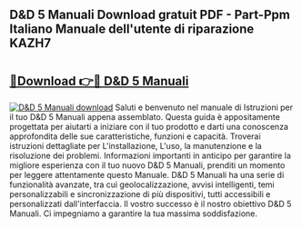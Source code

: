 ## D&D 5 Manuali Download gratuit PDF - Part-Ppm Italiano Manuale dell'utente di riparazione KAZH7

# <h2><a href="http://dfaft7.blite.top/?on=D%26D+5+Manuali">🔗Download 👉🔴 D&D 5 Manuali</a></h2>

[![D&D 5 Manuali download](https://i.imgur.com/lujVjoI.png)](http://dfaft7.blite.top/?on=D%26D+5+Manuali)
Saluti e benvenuto nel manuale di Istruzioni per il tuo D&D 5 Manuali appena assemblato. Questa guida è appositamente progettata per aiutarti a iniziare con il tuo prodotto e darti una conoscenza approfondita delle sue caratteristiche, funzioni e capacità. Troverai istruzioni dettagliate per L'installazione, L'uso, la manutenzione e la risoluzione dei problemi. Informazioni importanti in anticipo per garantire la migliore esperienza con il tuo nuovo D&D 5 Manuali, prenditi un momento per leggere attentamente questo Manuale. D&D 5 Manuali ha una serie di funzionalità avanzate, tra cui geolocalizzazione, avvisi intelligenti, temi personalizzabili e sincronizzazione di più dispositivi, tutti accessibili e personalizzati dall'interfaccia. Il vostro successo è il nostro obiettivo D&D 5 Manuali. Ci impegniamo a garantire la tua massima soddisfazione.
